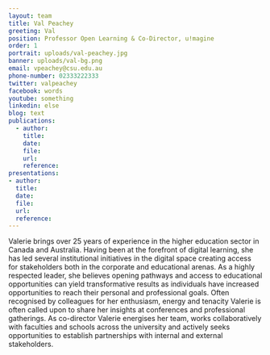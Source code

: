 ```yaml
---
layout: team
title: Val Peachey
greeting: Val
position: Professor Open Learning & Co-Director, u!magine
order: 1
portrait: uploads/val-peachey.jpg
banner: uploads/val-bg.png
email: vpeachey@csu.edu.au
phone-number: 02333222333
twitter: valpeachey
facebook: words
youtube: something
linkedin: else
blog: text
publications:
  - author:
    title:
    date:
    file:
    url:
    reference:
presentations:
- author:
  title:
  date:
  file:
  url:
  reference:
---
```


Valerie brings over 25 years of experience in the higher education sector in Canada and Australia. Having been at the forefront of digital learning, she has led several institutional initiatives in the digital space creating access for stakeholders both in the corporate and educational arenas. As a highly respected leader, she believes opening pathways and access to educational opportunities can yield transformative results as individuals have increased opportunities to reach their personal and professional goals. Often recognised by colleagues for her enthusiasm, energy and tenacity Valerie is often called upon to share her insights at conferences and professional gatherings. As co-director Valerie energises her team, works collaboratively with faculties and schools across the university and actively seeks opportunities to establish partnerships with internal and external stakeholders.
